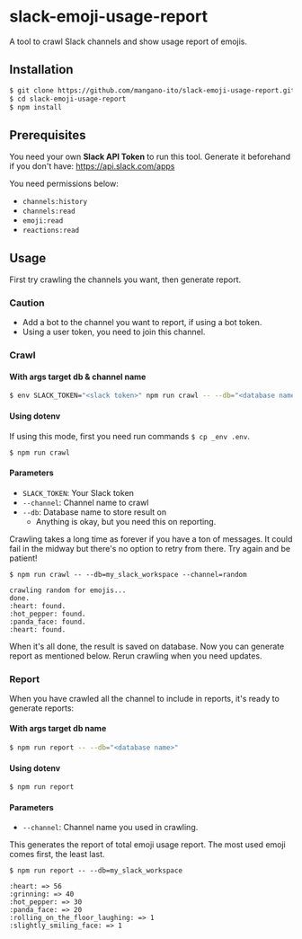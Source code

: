 # slack-emoji-usage-report

A tool to crawl Slack channels and show usage report of emojis.

## Installation

```sh
$ git clone https://github.com/mangano-ito/slack-emoji-usage-report.git
$ cd slack-emoji-usage-report
$ npm install
```

## Prerequisites

You need your own **Slack API Token** to run this tool. Generate it beforehand if you don't have: https://api.slack.com/apps

You need permissions below:
- `channels:history`
- `channels:read`
- `emoji:read`
- `reactions:read`

## Usage

First try crawling the channels you want, then generate report.

### Caution

- Add a bot to the channel you want to report, if using a bot token.
- Using a user token, you need to join this channel.

### Crawl

#### With args target db & channel name

```sh
$ env SLACK_TOKEN="<slack token>" npm run crawl -- --db="<database name>" --channel="<channel name>"
```

#### Using dotenv

If using this mode, first you need run commands `$ cp _env .env`.

```sh
$ npm run crawl
```

#### Parameters

- `SLACK_TOKEN`: Your Slack token
- `--channel`: Channel name to crawl
- `--db`: Database name to store result on
  - Anything is okay, but you need this on reporting.

Crawling takes a long time as forever if you have a ton of messages. It could fail in the midway but there's no option to retry from there. Try again and be patient!

```
$ npm run crawl -- --db=my_slack_workspace --channel=random

crawling random for emojis...
done.
:heart: found.
:hot_pepper: found.
:panda_face: found.
:heart: found.
```

When it's all done, the result is saved on database. Now you can generate report as mentioned below. Rerun crawling when you need updates.

### Report

When you have crawled all the channel to include in reports, it's ready to generate reports:

#### With args target db name

```sh
$ npm run report -- --db="<database name>"
```

#### Using dotenv

```sh
$ npm run report
```

#### Parameters

- `--channel`: Channel name you used in crawling.

This generates the report of total emoji usage report. The most used emoji comes first, the least last.

```
$ npm run report -- --db=my_slack_workspace

:heart: => 56
:grinning: => 40
:hot_pepper: => 30
:panda_face: => 20
:rolling_on_the_floor_laughing: => 1
:slightly_smiling_face: => 1
```
